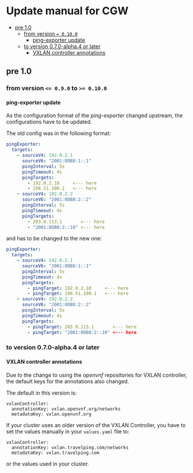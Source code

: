 # Update manual for CGW

<!-- toc -->

* [pre 1.0](#pre-10)
  * [from version `= 0.10.0`](#from-version--0100)
    * [ping-exporter update](#ping-exporter-update)
  * [to version 0.7.0-alpha.4 or later](#to-version-070-alpha4-or-later)
    * [VXLAN controller annotations](#vxlan-controller-annotations)

<!-- tocstop -->

## pre 1.0

### from version `<= 0.9.0` to `>= 0.10.0`

#### ping-exporter update

As the configuration format of the *ping-exporter* changed upstream, the configurations have to
be updated.

The old config was in the following format:

```yaml 
pingExporter:
  targets:
    - sourceV4: 192.0.2.1          
      sourceV6: "2001:0DB8:1::1"   
      pingInterval: 5s
      pingTimeout: 4s
      pingTargets:
        - 192.0.2.10     <--- here
        - 198.51.100.1   <--- here
    - sourceV4: 192.0.2.2
      sourceV6: "2001:0DB8:2::2"
      pingInterval: 5s
      pingTimeout: 4s
      pingTargets:
        - 203.0.113.1       <--- here
        - "2001:0DB8:2::10" <--- here
```

and has to be changed to the new one:

```yaml 
pingExporter:
  targets:
    - sourceV4: 192.0.2.1          
      sourceV6: "2001:0DB8:1::1"   
      pingInterval: 5s
      pingTimeout: 4s
      pingTargets:
        - pingTarget: 192.0.2.10     <--- here
        - pingTarget: 198.51.100.1   <--- here
    - sourceV4: 192.0.2.2
      sourceV6: "2001:0DB8:2::2"
      pingInterval: 5s
      pingTimeout: 4s
      pingTargets:
        - pingTarget: 203.0.113.1       <--- here
        - pingTarget: "2001:0DB8:2::10" <--- here
```

### to version 0.7.0-alpha.4 or later

#### VXLAN controller annotations

Due to the change to using the *openvnf* repositories for VXLAN controller,
the default keys for the annotations also changed.

The default in this version is:

```
vxlanController:
  annotationKey: vxlan.openvnf.org/networks
  metadataKey: vxlan.openvnf.org
```

If your cluster uses an older version of the VXLAN Controller, you have to set
the values manually in your `values.yaml` file to:

```
vxlanController:
  annotationKey: vxlan.travelping.com/networks
  metadataKey: vxlan.travelping.com
```

or the values used in your cluster.
